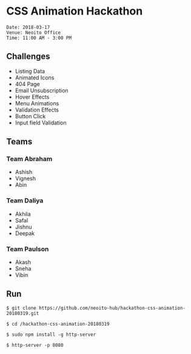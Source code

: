 # CSS Animation Hackathon

```
Date: 2018-03-17
Venue: Neoito Office
Time: 11:00 AM - 3:00 PM
```

## Challenges

* Listing Data
* Animated Icons
* 404 Page
* Email Unsubscription
* Hover Effects
* Menu Animations
* Validation Effects
* Button Click
* Input field Validation

## Teams

### Team Abraham

* Ashish
* Vignesh
* Abin

### Team Daliya

* Akhila
* Safal
* Jishnu
* Deepak

### Team Paulson

* Akash
* Sneha
* Vibin

## Run

`$ git clone https://github.com/neoito-hub/hackathon-css-animation-20180319.git`

`$ cd /hackathon-css-animation-20180319`

`$ sudo npm install -g http-server`

`$ http-server -p 8080`
